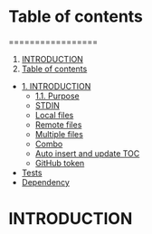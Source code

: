 # Table of contents
=================

<!--ts-->
   1. [INTRODUCTION](#INTRODUCTION)
   2. [Table of contents](#table-of-contents)
   * [1. INTRODUCTION](#installation)
      * [1.1. Purpose](#usage)
      * [STDIN](#stdin)
      * [Local files](#local-files)
      * [Remote files](#remote-files)
      * [Multiple files](#multiple-files)
      * [Combo](#combo)
      * [Auto insert and update TOC](#auto-insert-and-update-toc)
      * [GitHub token](#github-token)
   * [Tests](#tests)
   * [Dependency](#dependency)
<!--te-->

# INTRODUCTION
